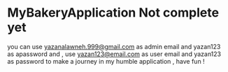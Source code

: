 # MyBakeryApplication Not complete yet 
you can use yazanalawneh.999@gmail.com as admin email and yazan123 as apassword
and ,  use yazan123@email.com  as user email and yazan123 as password
to make a journey in my humble application 
, have fun ! 
